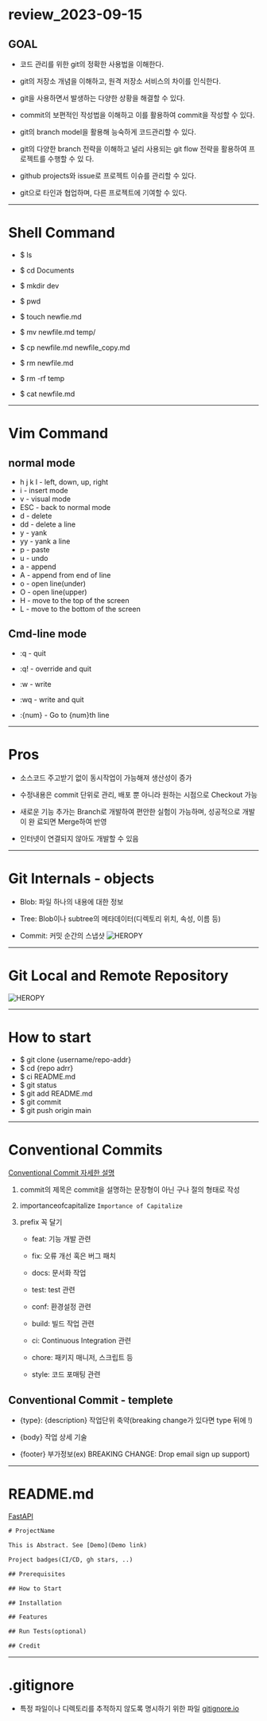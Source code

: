 # review_2023-09-15

## GOAL

- 코드 관리를 위한 git의 정확한 사용법을 이해한다.

- git의 저장소 개념을 이해하고, 원격 저장소 서비스의 차이를 인식한다.

- git을 사용하면서 발생하는 다양한 상황을 해결할 수 있다.

- commit의 보편적인 작성법을 이해하고 이를 활용하여 commit을 작성할 수 있다.

- git의 branch model을 활용해 능숙하게 코드관리할 수 있다.

- git의 다양한 branch 전략을 이해하고 널리 사용되는 git flow 전략을 활용하여 프로젝트를 수행할 수 있
다.

- github projects와 issue로 프로젝트 이슈를 관리할 수 있다.

- git으로 타인과 협업하며, 다른 프로젝트에 기여할 수 있다.

---

# Shell Command

- $ ls
- $ cd Documents
- $ mkdir dev
- $ pwd

- $ touch newfie.md
- $ mv newfile.md temp/
- $ cp newfile.md newfile_copy.md
- $ rm newfile.md
- $ rm -rf temp
- $ cat newfile.md

---

# Vim Command



## normal mode

- h j k l - left, down, up, right
- i - insert mode
- v - visual mode
- ESC - back to normal mode
- d - delete
- dd - delete a line
- y - yank
- yy - yank a line
- p - paste
- u - undo
- a - append
- A - append from end of line
- o - open line(under)
- O - open line(upper)
- H - move to the top of the screen
- L - move to the bottom of the screen



## Cmd-line mode

- :q - quit

- :q! - override and quit

- :w - write

- :wq - write and quit

- :{num} - Go to {num}th line

---

# Pros

- 소스코드 주고받기 없이 동시작업이 가능해져 생산성이 증가

- 수정내용은 commit 단위로 관리, 배포 뿐 아니라 원하는 시점으로 Checkout 가능

- 새로운 기능 추가는 Branch로 개발하여 편안한 실험이 가능하며, 성공적으로 개발이 완
료되면 Merge하여 반영

- 인터넷이 연결되지 않아도 개발할 수 있음

---

# Git Internals - objects

- Blob: 파일 하나의 내용에 대한 정보

- Tree: Blob이나 subtree의 메타데이터(디렉토리 위치, 속성, 이름 등)

- Commit: 커밋 순간의 스냅샷
![HEROPY](https://heropy.blog/css/images/logo.png)

---

# Git Local and Remote Repository

![HEROPY](https://s3-ap-northeast-2.amazonaws.com/opentutorials-user-file/module/3963/10395.png)

---

# How to start

- $ git clone {username/repo-addr}
- $ cd {repo adrr}
- $ ci README.md
- $ git status
- $ git add README.md
- $ git commit
- $ git push origin main

---

# Conventional Commits
[Conventional Commit 자세한 설명](https://www.conventionalcommits.org/ko/v1.0.0/)


1. commit의 제목은 commit을 설명하는 문장형이 아닌 구나 절의 형태로 작성

2. importanceofcapitalize `Importance of Capitalize`

3. prefix 꼭 달기

    - feat: 기능 개발 관련

    - fix: 오류 개선 혹은 버그 패치

    - docs: 문서화 작업

    - test: test 관련

    - conf: 환경설정 관련

    - build: 빌드 작업 관련

    - ci: Continuous Integration 관련

    - chore: 패키지 매니저, 스크립트 등

    - style: 코드 포매팅 관련


## Conventional Commit - templete

- {type}: {description} 작업단위 축약(breaking change가 있다면 type 뒤에 !)

- {body} 작업 상세 기술

- {footer} 부가정보(ex) BREAKING CHANGE: Drop email sign up support)


---

# README.md
[FastAPI](https://github.com/tiangolo/fastapi)

```html
# ProjectName

This is Abstract. See [Demo](Demo link)

Project badges(CI/CD, gh stars, ..)

## Prerequisites

## How to Start

## Installation

## Features

## Run Tests(optional)

## Credit
```

---

# .gitignore
- 특정 파일이나 디렉토리를 추적하지 않도록 명시하기 위한 파일
[gitignore.io](https://gitignore.io/)



